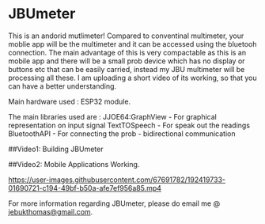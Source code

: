 # JBUmeter
This is an andorid mutlimeter! Compared to conventinal multimeter, your moblie app will be the multimeter and it can be accessed using the bluetooh connection.
The main advantage of this is very compactable as this is an mobile app and there will be a small prob device which has no display or buttons etc that can be easily carried, 
instead my JBU multimeter will be processing all these.
I am uploading a short video of its working, so that you can have a better understanding.

Main hardware used : ESP32 module.

The main libraries used are : JJOE64:GraphView    - For graphical representation on input signal
                              TextTOSpeech        - For speak out the readings
                              BluetoothAPI        - For connecting the prob - bidirectional communication
                              
 ##Video1: Building JBUmeter
 
 
 ##Video2: Mobile Applications Working.
 

https://user-images.githubusercontent.com/67691782/192419733-01690721-c194-49bf-b50a-afe7ef956a85.mp4


 
 
 For more information regarding JBUmeter, please do email me @ jebukthomas@gmail.com.
                              
                              
                              
  
                              
